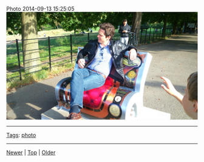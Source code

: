<!--
title: Photo 2014-09-13 15
date: 2020-06-28T14:56:50.794Z
tags: photo
-->









Photo 2014-09-13 15:25:05
![](97387809067-0.jpg)

<!--BOTTOM-POST-NAVIGATION-->
---

[Tags](tags.md): [photo](tag-photo.md)

---

[Newer](97387216287.md) | [Top](index.md) | [Older](97393734752.md)